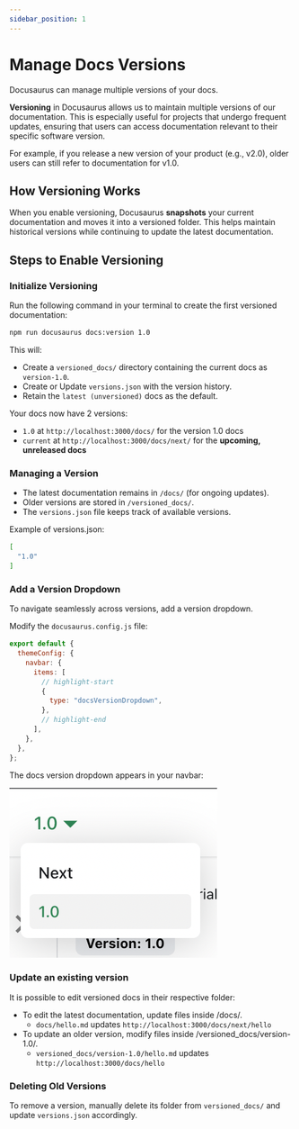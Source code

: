 ```yaml
---
sidebar_position: 1
---
```


# Manage Docs Versions

Docusaurus can manage multiple versions of your docs.

**Versioning** in Docusaurus allows us to maintain multiple versions of our documentation. This is especially useful for projects that undergo frequent updates, ensuring that users can access documentation relevant to their specific software version.

For example, if you release a new version of your product (e.g., v2.0), older users can still refer to documentation for v1.0.

## How Versioning Works

When you enable versioning, Docusaurus **snapshots** your current documentation and moves it into a versioned folder. This helps maintain historical versions while continuing to update the latest documentation.

## Steps to Enable Versioning

### Initialize Versioning

Run the following command in your terminal to create the first versioned documentation:

```bash
npm run docusaurus docs:version 1.0
```

This will:

- Create a `versioned_docs/` directory containing the current docs as `version-1.0`.
- Create or Update `versions.json` with the version history.
- Retain the `latest (unversioned)` docs as the default.

Your docs now have 2 versions:

- `1.0` at `http://localhost:3000/docs/` for the version 1.0 docs
- `current` at `http://localhost:3000/docs/next/` for the **upcoming, unreleased docs**

### Managing a Version

- The latest documentation remains in `/docs/` (for ongoing updates).
- Older versions are stored in `/versioned_docs/`.
- The `versions.json` file keeps track of available versions.

Example of versions.json:

```bash
[
  "1.0"
]
```

### Add a Version Dropdown

To navigate seamlessly across versions, add a version dropdown.

Modify the `docusaurus.config.js` file:

```js title="docusaurus.config.js"
export default {
  themeConfig: {
    navbar: {
      items: [
        // highlight-start
        {
          type: "docsVersionDropdown",
        },
        // highlight-end
      ],
    },
  },
};
```

The docs version dropdown appears in your navbar:

![Docs Version Dropdown](./img/docsVersionDropdown.png)

### Update an existing version

It is possible to edit versioned docs in their respective folder:

- To edit the latest documentation, update files inside /docs/.
  - `docs/hello.md` updates `http://localhost:3000/docs/next/hello`
- To update an older version, modify files inside /versioned_docs/version-1.0/.
  - `versioned_docs/version-1.0/hello.md` updates `http://localhost:3000/docs/hello`

### Deleting Old Versions

To remove a version, manually delete its folder from `versioned_docs/` and update `versions.json` accordingly.
